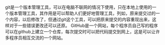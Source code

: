 git是一个版本管理工具，可以在电脑不联网的情况下使用，只在本地上使用的一个版本管理工具，其作用是可以帮助人们更好地管理工具，列如，原来提交过的一个内容，以后修改了，但通过git这个工具，可以把原来提交的内容重现出来，这样对于一些错误更改还可以还原。
GitHub是一个网站，每个程序员自己写的程序可以在github上建立一个仓库，每次提交时可以把代码提交到网上，这是可以让许多程序员相互交流的一个网站。

